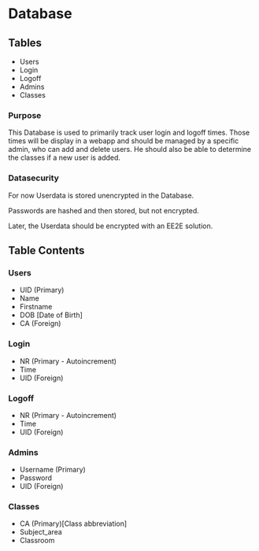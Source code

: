 # Database

## Tables

- Users
- Login
- Logoff
- Admins
- Classes

### Purpose

This Database is used to primarily track user login and logoff times. Those times will be display in a webapp and should be managed by a specific admin, who can add and delete users. He should also be able to determine the classes if a new user is added.

### Datasecurity

For now Userdata is stored unencrypted in the Database.

Passwords are hashed and then stored, but not encrypted.

Later, the Userdata should be encrypted with an EE2E solution.

## Table Contents

### Users

- UID (Primary)
- Name
- Firstname
- DOB [Date of Birth]
- CA (Foreign)

### Login

- NR (Primary - Autoincrement)
- Time
- UID (Foreign)

### Logoff

- NR (Primary - Autoincrement)
- Time
- UID (Foreign)

### Admins

- Username (Primary)
- Password
- UID (Foreign)

### Classes

- CA (Primary)[Class abbreviation]
- Subject_area
- Classroom